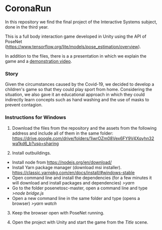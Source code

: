 # CoronaRun
In this repository we find the final project of the Interactive Systems subject, done in the third year.

This is a full body interaction game developed in Unity using the API of PoseNet (https://www.tensorflow.org/lite/models/pose_estimation/overview).

In addition to the files, there is a a presentation in which we explain the game and a [demonstration video](https://www.youtube.com/watch?v=V6bnjKIpPXE&list=PLoUOv_yCOVC764tZBDVVVvnuVygZ0iRph&index=5).

### Story
Given the circumstances caused by the Covid-19, we decided to develop a children's game so that they could play sport from home. Considering the situation, we also gave it an educational approach in which they could indirectly learn concepts such as hand washing and the use of masks to prevent contagion.

### Instructions for Windows
1. Download the files from the repository and the assets from the following address and include all of them in the same folder: https://drive.google.com/drive/folders/1iwrOZm08Vex6FY9V4Xqyhn32wa1kd6_b?usp=sharing

2. Install outbuildings.
- Install node from https://nodejs.org/en/download/
- Install Yarn package manager (download msi installer). https://classic.yarnpkg.com/en/docs/install/#windows-stable
- Open command line and install the dependencies (for a few minutes it will download and install packages and dependencies) *>yarn*
- Go to the folder posenetosc-master, open a command line and type *>node bridge.js*
- Open a new command line in the same folder and type (opens a browser) *>yarn watch*

3. Keep the browser open with PoseNet running.

4. Open the project with Unity and start the game from the *Title* scene.
